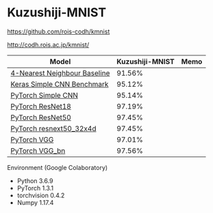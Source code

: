 # Kuzushiji-MNIST

https://github.com/rois-codh/kmnist

http://codh.rois.ac.jp/kmnist/



|Model                            | Kuzushiji-MNIST | Memo
|---------------------------------|--------|---|
|[4-Nearest Neighbour Baseline](benchmarks/kuzushiji_mnist_knn.py)       | 91.56% | 
|[Keras Simple CNN Benchmark](benchmarks/kuzushiji_mnist_cnn.py)         | 95.12% |
|[PyTorch Simple CNN](colab_kmnist_pytorch_cnn_2.ipynb)                  | 95.14% |
|[PyTorch ResNet18](colab_kmnist_pytorch_resnet18_4.ipynb)               | 97.19% |
|[PyTorch ResNet50](colab_kmnist_pytorch_resnet50_2.ipynb)               | 97.45% |
|[PyTorch resnext50_32x4d](colab_kmnist_pytorch_resnext50_32x4d_2.ipynb) | 97.45% |
|[PyTorch VGG](colab_kmnist_pytorch_vgg_2.ipynb)                         | 97.01% |
|[PyTorch VGG_bn](colab_kmnist_pytorch_vgg_bn_2.ipynb)                   | 97.56% |


Environment (Google Colaboratory)
- Python  3.6.9
- PyTorch 1.3.1
- torchvision 0.4.2
- Numpy   1.17.4
